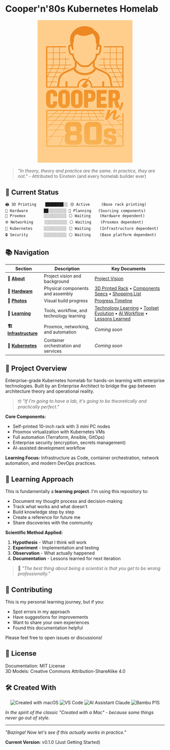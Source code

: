 # Cooper'n'80s Kubernetes Homelab

<p align="center">
  <img src="assets/cooper-n-80s_500px.png" alt="Cooper'n'80s Logo" width="300"/>
</p>

> *"In theory, theory and practice are the same. In practice, they are not."* - Attributed to Einstein (and every homelab builder ever)

## 🚀 Current Status

```
🖨️ 3D Printing    ████████░░ 🟡 Active     (Base rack printing)
🔧 Hardware       ██░░░░░░░░ 🔴 Planning   (Sourcing components)  
💾 Proxmox        ░░░░░░░░░░ ⚪ Waiting    (Hardware dependent)
🌐 Networking     ░░░░░░░░░░ ⚪ Waiting    (Proxmox dependent)
🚀 Kubernetes     ░░░░░░░░░░ ⚪ Waiting    (Infrastructure dependent)
🔒 Security       ░░░░░░░░░░ ⚪ Waiting    (Base platform dependent)
```

## 📚 Navigation

| Section | Description | Key Documents |
|---------|-------------|---------------|
| **🎯 [About](docs/about/)** | Project vision and background | [Project Vision](docs/about/project-vision.md) |
| **🔧 [Hardware](docs/hardware/)** | Physical components and assembly | [3D Printed Rack](docs/hardware/3d-printed-rack.md) • [Components Specs](docs/hardware/rack-components.md) • [Shopping List](docs/hardware/shopping-list.md) |
| **📸 [Photos](docs/photos/)** | Visual build progress | [Progress Timeline](docs/photos/README.md) |
| **📖 [Learning](docs/learning/)** | Tools, workflow, and technology learning | [Technology Learning](docs/learning/technology_learning.md) • [Toolset Evolution](docs/learning/toolset-evolution.md) • [AI Workflow](docs/learning/claude-workflow.md) • [Lessons Learned](docs/learning/lessons-learned.md) |
| **🏗️ [Infrastructure](docs/infrastructure/)** | Proxmox, networking, and automation | *Coming soon* |
| **🚀 [Kubernetes](docs/kubernetes/)** | Container orchestration and services | *Coming soon* |

## 🎯 Project Overview

Enterprise-grade Kubernetes homelab for hands-on learning with enterprise technologies. Built by an Enterprise Architect to bridge the gap between architecture theory and operational reality.

> 🤓 *"If I'm going to have a lab, it's going to be theoretically and practically perfect."*

**Core Components:**
- Self-printed 10-inch rack with 3 mini PC nodes
- Proxmox virtualization with Kubernetes VMs  
- Full automation (Terraform, Ansible, GitOps)
- Enterprise security (encryption, secrets management)
- AI-assisted development workflow

**Learning Focus:** Infrastructure as Code, container orchestration, network automation, and modern DevOps practices.

## 🧪 Learning Approach

This is fundamentally a **learning project**. I'm using this repository to:

- Document my thought process and decision-making
- Track what works and what doesn't
- Build knowledge step by step
- Create a reference for future me
- Share discoveries with the community

**Scientific Method Applied:**
1. **Hypothesis** - What I think will work
2. **Experiment** - Implementation and testing  
3. **Observation** - What actually happened
4. **Documentation** - Lessons learned for next iteration

> 🔬 *"The best thing about being a scientist is that you get to be wrong professionally."*

## 🤝 Contributing

This is my personal learning journey, but if you:
- Spot errors in my approach
- Have suggestions for improvements  
- Want to share your own experiences
- Found this documentation helpful

Please feel free to open issues or discussions!

## 📄 License

Documentation: MIT License  
3D Models: Creative Commons Attribution-ShareAlike 4.0

## 🛠️ Created With

<p align="center">
  <img src="https://img.shields.io/badge/Created%20with-macOS-000000?style=for-the-badge&logo=apple&logoColor=white" alt="Created with macOS"/>
  <img src="https://img.shields.io/badge/Editor-VS%20Code-007ACC?style=for-the-badge&logo=visualstudiocode&logoColor=white" alt="VS Code"/>
  <img src="https://img.shields.io/badge/AI%20Assistant-Claude-FF6B35?style=for-the-badge&logo=anthropic&logoColor=white" alt="AI Assistant Claude"/>
  <img src="https://img.shields.io/badge/3D%20Printer-Bambu%20P1S-00A8FF?style=for-the-badge&logo=bambulab&logoColor=white" alt="Bambu P1S"/>
</p>

*In the spirit of the classic "Created with a Mac" - because some things never go out of style.*

---

*"Bazinga! Now let's see if this actually works in practice."*

**Current Version**: v0.1.0 (Just Getting Started)
